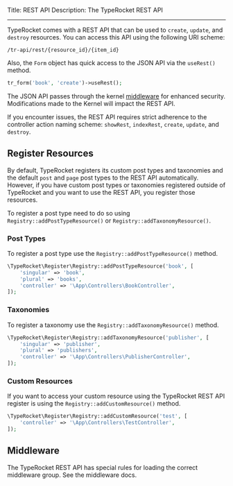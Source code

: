 Title: REST API
Description: The TypeRocket REST API

---

TypeRocket comes with a REST API that can be used to `create`, `update`, and `destroy` resources. You can access this API using the following URI scheme:

```
/tr-api/rest/{resource_id}/{item_id}
```

Also, the `Form` object has quick access to the JSON API via the `useRest()` method.

```php
tr_form('book', 'create')->useRest();
```

The JSON API passes through the kernel [middleware](https://typerocket.com/docs/v1/middleware/) for enhanced security. Modifications made to the Kernel will impact the REST API.

If you encounter issues, the REST API requires strict adherence to the controller action naming scheme: `showRest`,  `indexRest`, `create`, `update`, and `destroy`.

## Register Resources

By default, TypeRocket registers its custom post types and taxonomies and the default `post` and `page` post types to the REST API automatically. However, if you have custom post types or taxonomies registered outside of TypeRocket and you want to use the REST API, you register those resources.

To register a post type need to do so using `Registry::addPostTypeResource()` or `Registry::addTaxonomyResource()`.

### Post Types

To register a post type use the `Registry::addPostTypeResource()` method.

```php
\TypeRocket\Register\Registry::addPostTypeResource('book', [
	'singular' => 'book',
	'plural' => 'books',
	'controller' => '\App\Controllers\BookController',
]);
```

### Taxonomies

To register a taxonomy use the `Registry::addTaxonomyResource()` method.

```php
\TypeRocket\Register\Registry::addTaxonomyResource('publisher', [
	'singular' => 'publisher',
	'plural' => 'publishers',
	'controller' => '\App\Controllers\PublisherController',
]);
```

### Custom Resources

If you want to access your custom resource using the TypeRocket REST API register is using the `Registry::addCustomResource()` method.

```php
\TypeRocket\Register\Registry::addCustomResource('test', [
	'controller' => '\App\Controllers\TestController',
]);
```

## Middleware

The TypeRocket REST API has special rules for loading the correct middleware group. See the middleware docs.